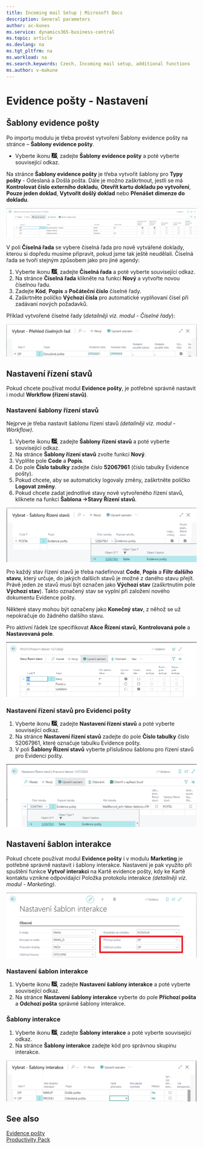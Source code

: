 ```yaml
---
title: Incoming mail Setup | Microsoft Docs
description: General parameters
author: ac-kunes
ms.service: dynamics365-business-central
ms.topic: article
ms.devlang: na
ms.tgt_pltfrm: na
ms.workload: na
ms.search.keywords: Czech, Incoming mail setup, additional functions
ms.author: v-makune
---
```

# Evidence pošty - Nastavení
## Šablony evidence pošty
Po importu modulu je třeba provést vytvoření Šablony evidence pošty na stránce – **Šablony evidence pošty**.

- Vyberte ikonu ![Žárovky, která otevře funkci Řekněte mi](media/ui-search/search_small.png "Řekněte mi, co chcete dělat"), zadejte **Šablony evidence pošty** a poté vyberte související odkaz.

Na stránce **Šablony evidence pošty** je třeba vytvořit šablony pro **Typy pošty** - Odeslaná a Došlá pošta. Dále je možno zaškrtnout, jestli se má **Kontrolovat číslo externího dokladu**, **Otevřít kartu dokladu po vytvoření**, **Pouze jeden doklad**, **Vytvořit došlý doklad** nebo **Přenášet dimenze do dokladu**.

![Nastavení šablony](media/IM-layout.png)

V poli **Číselná řada** se vybere číselná řada pro nově vytvářené doklady, kterou si dopředu musíme připravit, pokud jsme tak ještě neudělali. Číselná řada se tvoří stejným způsobem jako pro jiné agendy:

1. Vyberte ikonu ![Žárovky, která otevře funkci Řekněte mi](media/ui-search/search_small.png "Řekněte mi, co chcete dělat"), zadejte **Číselná řada** a poté vyberte související odkaz.
2. Na stránce **Číselná řada** klikněte na funkci **Nový** a vytvořte novou číselnou řadu.
3. Zadejte **Kód**, **Popis** a **Počáteční číslo** číselné řady.
4. Zaškrtněte políčko **Výchozí čísla** pro automatické vyplňovaní čísel při zadávaní nových požadavků.

Příklad vytvořené číselné řady (*detailněji viz. modul - Číselné řady*):

![Přehled číselných řad](media/IM-no-series.png)
## Nastavení řízení stavů

Pokud chcete používat modul **Evidence pošty**, je potřebné správně nastavit i modul **Workflow (řízení stavů)**.

### Nastavení šablony řízení stavů

Nejprve je třeba nastavit šablonu řízení stavů *(detailněji viz. modul - Workflow)*.

1. Vyberte ikonu ![Žárovky, která otevře funkci Řekněte mi](media/ui-search/search_small.png "Řekněte mi, co chcete dělat"), zadejte **Šablony řízení stavů** a poté vyberte související odkaz.
2. Na stránce **Šablony řízení stavů** zvolte funkci **Nový**.
3. Vyplňte pole **Code** a **Popis**.
4. Do pole **Číslo tabulky** zadejte číslo **52067961** (číslo tabulky Evidence pošty).
5. Pokud chcete, aby se automaticky logovaly změny, zaškrtněte políčko **Logovat změny**.
6. Pokud chcete zadat jednotlivé stavy nově vytvořeného řízení stavů, kliknete na funkci **Šablona →Stavy Řízení stavů**.

![Šablony řízení stavů](media/IM-status-mgt-setup.png)

Pro každý stav řízení stavů je třeba nadefinovat **Code**, **Popis** a **Filtr dalšího stavu**, který určuje, do jakých dalších stavů je možné z daného stavu přejít. Právě jeden ze stavů musí být označen jako **Výchozí stav** (zaškrtnutím pole **Výchozí stav**). Takto označený stav se vyplní při založení nového dokumentu Evidence pošty.

Některé stavy mohou být označeny jako **Konečný stav**, z něhož se už nepokračuje do žádného dalšího stavu.

Pro aktivní řádek lze specifikovat **Akce Řízení stavů**, **Kontrolovaná pole** a **Nastavovaná pole**.

![Stavy řízení stavů - Pošta](media/IM-mail-records.png)
### Nastavení řízení stavů pro Evidenci pošty

1. Vyberte ikonu ![Žárovky, která otevře funkci Řekněte mi](media/ui-search/search_small.png "Řekněte mi, co chcete dělat"), zadejte **Nastavení řízení stavů** a poté vyberte související odkaz.
2. Na stránce **Nastavení řízení stavů** zadejte do pole **Číslo tabulky** číslo 52067961, které označuje tabulku Evidence pošty.
3. V poli **Šablony Řízení stavů** vyberte příslušnou šablonu pro řízení stavů pro Evidenci pošty.

![Šablony řízení stavů](media/IM-mail-mgt-setup.png)
## Nastavení šablon interakce

Pokud chcete používat modul **Evidence pošty** i v modulu **Marketing** je potřebné správně nastavit i šablony interakce. Nastavení je pak využito při spuštění funkce **Vytvoř interakci** na Kartě evidence pošty, kdy ke Kartě kontaktu vznikne odpovídající Položka protokolu interakce *(detailněji viz. modul - Marketing)*.

![Nastavení šablon interakce](media/IM-interaction-template-setup.png)

### Nastavení šablon interakce

1. Vyberte ikonu ![Žárovky, která otevře funkci Řekněte mi](media/ui-search/search_small.png "Řekněte mi, co chcete dělat"), zadejte **Nastavení šablony interakce** a poté vyberte související odkaz.
2. Na stránce **Nastavení šablony interakce** vyberte do pole **Příchozí pošta** a **Odchozí pošta** správné šablony interakce.

### Šablony interakce

1. Vyberte ikonu ![Žárovky, která otevře funkci Řekněte mi](media/ui-search/search_small.png "Řekněte mi, co chcete dělat"), zadejte **Šablony interakce** a poté vyberte související odkaz.
2. Na stránce **Šablony interakce** zadejte kód pro správnou skupinu interakce.

![Šablony interakce](media/IM-interaction-templates.png)





## See also

[Evidence pošty](ac-incoming-mail.md)  
[Productivity Pack](ac-productivity-pack.md)
